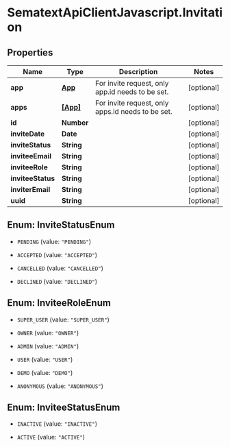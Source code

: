 # SematextApiClientJavascript.Invitation

## Properties
Name | Type | Description | Notes
------------ | ------------- | ------------- | -------------
**app** | [**App**](App.md) | For invite request, only app.id needs to be set. | [optional] 
**apps** | [**[App]**](App.md) | For invite request, only apps.id needs to be set. | [optional] 
**id** | **Number** |  | [optional] 
**inviteDate** | **Date** |  | [optional] 
**inviteStatus** | **String** |  | [optional] 
**inviteeEmail** | **String** |  | [optional] 
**inviteeRole** | **String** |  | [optional] 
**inviteeStatus** | **String** |  | [optional] 
**inviterEmail** | **String** |  | [optional] 
**uuid** | **String** |  | [optional] 


<a name="InviteStatusEnum"></a>
## Enum: InviteStatusEnum


* `PENDING` (value: `"PENDING"`)

* `ACCEPTED` (value: `"ACCEPTED"`)

* `CANCELLED` (value: `"CANCELLED"`)

* `DECLINED` (value: `"DECLINED"`)




<a name="InviteeRoleEnum"></a>
## Enum: InviteeRoleEnum


* `SUPER_USER` (value: `"SUPER_USER"`)

* `OWNER` (value: `"OWNER"`)

* `ADMIN` (value: `"ADMIN"`)

* `USER` (value: `"USER"`)

* `DEMO` (value: `"DEMO"`)

* `ANONYMOUS` (value: `"ANONYMOUS"`)




<a name="InviteeStatusEnum"></a>
## Enum: InviteeStatusEnum


* `INACTIVE` (value: `"INACTIVE"`)

* `ACTIVE` (value: `"ACTIVE"`)




